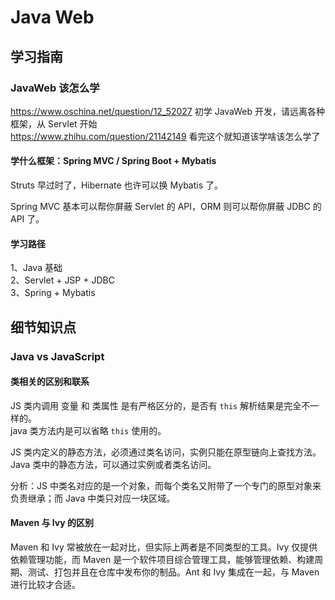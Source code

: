 # Java Web


## 学习指南

### JavaWeb 该怎么学

https://www.oschina.net/question/12_52027 初学 JavaWeb 开发，请远离各种框架，从 Servlet 开始  
https://www.zhihu.com/question/21142149 看完这个就知道该学啥该怎么学了

#### 学什么框架：Spring MVC / Spring Boot + Mybatis

Struts 早过时了，Hibernate 也许可以换 Mybatis 了。

Spring MVC 基本可以帮你屏蔽 Servlet 的 API，ORM 则可以帮你屏蔽 JDBC 的 API 了。

#### 学习路径

1、Java 基础  
2、Servlet + JSP + JDBC  
3、Spring + Mybatis


## 细节知识点

### Java vs JavaScript

#### 类相关的区别和联系

JS 类内调用 变量 和 类属性 是有严格区分的，是否有 `this` 解析结果是完全不一样的。  
java 类方法内是可以省略 `this` 使用的。

JS 类内定义的静态方法，必须通过类名访问，实例只能在原型链向上查找方法。  
Java 类中的静态方法，可以通过实例或者类名访问。

分析：JS 中类名对应的是一个对象，而每个类名又附带了一个专门的原型对象来负责继承；而 Java 中类只对应一块区域。

#### Maven 与 Ivy 的区别

Maven 和 Ivy 常被放在一起对比，但实际上两者是不同类型的工具。Ivy 仅提供依赖管理功能，而 Maven 是一个软件项目综合管理工具，能够管理依赖、构建周期、测试、打包并且在仓库中发布你的制品。Ant 和 Ivy 集成在一起，与 Maven 进行比较才合适。




